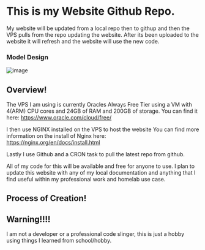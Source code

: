# This is my Website Github Repo.

My website will be updated from a local repo then to githup and then the VPS pulls from the repo updating the website. After its been uploaded to the website it will refresh and the website will use the new code. 

### Model Design

![image](https://github.com/user-attachments/assets/27e83aa0-a06b-41f8-bb2c-c50309c3ac2a)

## Overview!

The VPS I am using is currently Oracles Always Free Tier using a VM with 4(ARM) CPU cores and 24GB of RAM and 200GB of storage. 
You can find it here: https://www.oracle.com/cloud/free/

I then use NGINX installed on the VPS to host the website
You can find more information on the install of Nginx here: https://nginx.org/en/docs/install.html

Lastly I use Github and a CRON task to pull the latest repo from github.


All of my code for this will be available and free for anyone to use. I plan to update this website with any of my local documentation and anything that I find useful within my professional work and homelab use case. 

## Process of Creation!
## Warning!!!! 
I am not a developer or a professional code slinger, this is just a hobby using things I learned from school/hobby.

